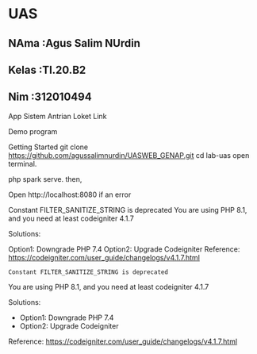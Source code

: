 # UAS
## NAma    :Agus Salim NUrdin
## Kelas   :TI.20.B2
## Nim     :312010494

App Sistem Antrian Loket
Link


Demo program

Getting Started
git clone https://github.com/agussalimnurdin/UASWEB_GENAP.git
cd lab-uas
open terminal.

php spark serve.
then,

Open http://localhost:8080
if an error

Constant FILTER_SANITIZE_STRING is deprecated
You are using PHP 8.1, and you need at least codeigniter 4.1.7

Solutions:

Option1: Downgrade PHP 7.4
Option2: Upgrade Codeigniter
Reference: https://codeigniter.com/user_guide/changelogs/v4.1.7.html
```shell
Constant FILTER_SANITIZE_STRING is deprecated
```

You are using PHP 8.1, and you need at least codeigniter 4.1.7

Solutions:

- Option1: Downgrade PHP 7.4
- Option2: Upgrade Codeigniter

Reference: https://codeigniter.com/user_guide/changelogs/v4.1.7.html
